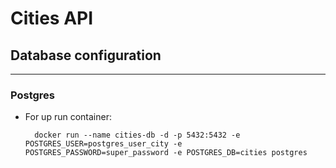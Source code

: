 # Cities API

## Database configuration

<hr/>

### Postgres

- For up run container:
  
        docker run --name cities-db -d -p 5432:5432 -e POSTGRES_USER=postgres_user_city -e POSTGRES_PASSWORD=super_password -e POSTGRES_DB=cities postgres
